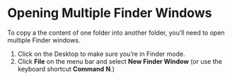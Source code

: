 # Opening Multiple Finder Windows

To copy a the content of one folder into another folder, you’ll need to open multiple Finder windows.

1. Click on the Desktop to make sure you’re in Finder mode. 
2. Click **File** on the menu bar and select **New Finder Window** \(or use the keyboard shortcut **Command** **N**.\)

